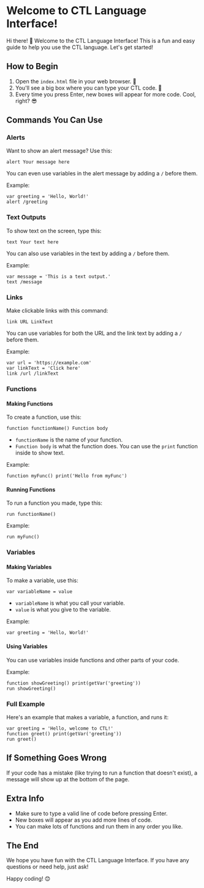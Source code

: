 # Welcome to CTL Language Interface!

Hi there! 🌟 Welcome to the CTL Language Interface! This is a fun and easy guide to help you use the CTL language. Let's get started!

## How to Begin

1. Open the `index.html` file in your web browser. 📄
2. You'll see a big box where you can type your CTL code. 📝
3. Every time you press Enter, new boxes will appear for more code. Cool, right? 😎

## Commands You Can Use

### Alerts

Want to show an alert message? Use this:

```
alert Your message here
```

You can even use variables in the alert message by adding a `/` before them.

Example:
```
var greeting = 'Hello, World!'
alert /greeting
```

### Text Outputs

To show text on the screen, type this:

```
text Your text here
```

You can also use variables in the text by adding a `/` before them.

Example:
```
var message = 'This is a text output.'
text /message
```

### Links

Make clickable links with this command:

```
link URL LinkText
```

You can use variables for both the URL and the link text by adding a `/` before them.

Example:
```
var url = 'https://example.com'
var linkText = 'Click here'
link /url /linkText
```

### Functions

#### Making Functions

To create a function, use this:

```
function functionName() Function body
```

- `functionName` is the name of your function.
- `Function body` is what the function does. You can use the `print` function inside to show text.

Example:
```
function myFunc() print('Hello from myFunc')
```

#### Running Functions

To run a function you made, type this:

```
run functionName()
```

Example:
```
run myFunc()
```

### Variables

#### Making Variables

To make a variable, use this:

```
var variableName = value
```

- `variableName` is what you call your variable.
- `value` is what you give to the variable.

Example:
```
var greeting = 'Hello, World!'
```

#### Using Variables

You can use variables inside functions and other parts of your code.

Example:
```
function showGreeting() print(getVar('greeting'))
run showGreeting()
```

### Full Example

Here's an example that makes a variable, a function, and runs it:

```
var greeting = 'Hello, welcome to CTL!'
function greet() print(getVar('greeting'))
run greet()
```

## If Something Goes Wrong

If your code has a mistake (like trying to run a function that doesn't exist), a message will show up at the bottom of the page.

## Extra Info

- Make sure to type a valid line of code before pressing Enter.
- New boxes will appear as you add more lines of code.
- You can make lots of functions and run them in any order you like.

## The End

We hope you have fun with the CTL Language Interface. If you have any questions or need help, just ask!

Happy coding! 😊
